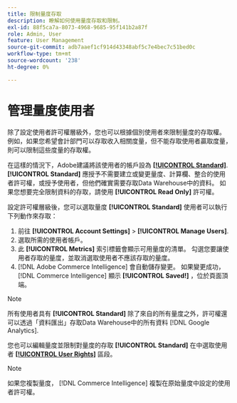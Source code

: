 ```yaml
---
title: 限制量度存取
description: 瞭解如何使用量度存取和限制。
exl-id: 88f5ca7a-8073-4968-9685-95f141b2a87f
role: Admin, User
feature: User Management
source-git-commit: adb7aaef1cf914d43348abf5c7e4bec7c51bed0c
workflow-type: tm+mt
source-wordcount: '238'
ht-degree: 0%

---
```


# 管理量度使用者

除了設定使用者許可權層級外，您也可以根據個別使用者來限制量度的存取權。 例如，如果您希望會計部門可以存取收入相關度量，但不能存取使用者贏取度量，則可以限制這些度量的存取權。

在這樣的情況下，Adobe建議將該使用者的帳戶設為 **[[!UICONTROL Standard]](../../administrator/user-management/user-management.md)**. **[!UICONTROL Standard]** 應授予不需要建立或變更量度、計算欄、整合的使用者許可權，或授予使用者，但他們確實需要存取Data Warehouse中的資料。 如果您想要完全限制資料的存取，請使用 **[!UICONTROL Read Only]** 許可權。

設定許可權層級後，您可以選取量度 **[!UICONTROL Standard]** 使用者可以執行下列動作來存取：

1. 前往 **[!UICONTROL Account Settings]** > **[!UICONTROL Manage Users]**.
1. 選取所需的使用者帳戶。
1. 此 **[!UICONTROL Metrics]** 索引標籤會顯示可用量度的清單。 勾選您要讓使用者存取的量度，並取消選取使用者不應該存取的量度。
1. [!DNL Adobe Commerce Intelligence] 會自動儲存變更。 如果變更成功， [!DNL Commerce Intelligence] 顯示 **[!UICONTROL Saved!]** ，位於頁面頂端。

>[!NOTE]
>
>所有使用者具有 **[!UICONTROL Standard]** 除了來自的所有量度之外，許可權還可以透過「資料匯出」存取Data Warehouse中的所有資料 [!DNL Google Analytics].

您也可以編輯量度並限制對量度的存取 **[!UICONTROL Standard]** 在中選取使用者 **[[!UICONTROL User Rights]](../../data-user/reports/ess-manage-data-metrics.md)** 區段。

>[!NOTE]
>
>如果您複製量度， [!DNL Commerce Intelligence] 複製在原始量度中設定的使用者許可權。
